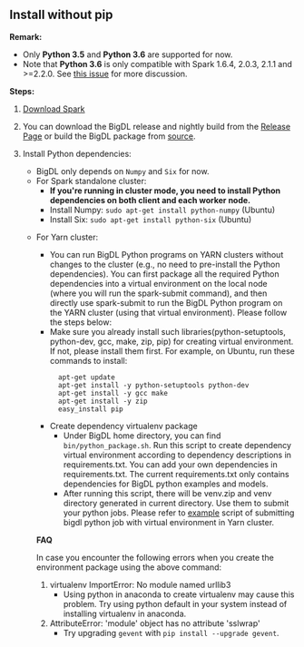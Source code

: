 ## **Install without pip**
**Remark:**

- Only __Python 3.5__ and __Python 3.6__ are supported for now.
- Note that __Python 3.6__ is only compatible with Spark 1.6.4, 2.0.3, 2.1.1 and >=2.2.0. See [this issue](https://issues.apache.org/jira/browse/SPARK-19019) for more discussion.

**Steps:**

1. [Download Spark](https://spark.apache.org/downloads.html)

2. You can download the BigDL release and nightly build from the [Release Page](../release-download.md)
  or build the BigDL package from [source](../ScalaUserGuide/install-build-src.md).

3. Install Python dependencies:
    * BigDL only depends on `Numpy` and `Six` for now.
    * For Spark standalone cluster:
        * __If you're running in cluster mode, you need to install Python dependencies on both client and each worker node.__
        * Install Numpy: 
       ```sudo apt-get install python-numpy``` (Ubuntu)
        * Install Six: 
       ```sudo apt-get install python-six``` (Ubuntu)
       
    <a name="yarn.cluster"></a>
    * For Yarn cluster:
        - You can run BigDL Python programs on YARN clusters without changes to the cluster (e.g., no need to pre-install the Python dependencies). You can first package all the required Python dependencies into a virtual environment on the local node (where you will run the spark-submit command), and then directly use spark-submit to run the BigDL Python program on the YARN cluster (using that virtual environment). Please follow the steps below: 
        * Make sure you already install such libraries(python-setuptools, python-dev, gcc, make, zip, pip) for creating virtual environment. If not, please install them first. For example, on Ubuntu, run these commands to install:
          ```
            apt-get update
            apt-get install -y python-setuptools python-dev
            apt-get install -y gcc make
            apt-get install -y zip
            easy_install pip
          ```
         * Create dependency virtualenv package
            * Under BigDL home directory, you can find ```bin/python_package.sh```. Run this script to create dependency virtual environment according to dependency descriptions in requirements.txt. You can add your own dependencies in requirements.txt. The current requirements.txt only contains dependencies for BigDL python examples and models.
            * After running this script, there will be venv.zip and venv directory generated in current directory. Use them to submit your python jobs. Please refer to [example](run-without-pip.md#yarn.example) script of submitting bigdl python job with virtual environment in Yarn cluster.
            
        __FAQ__
        
        In case you encounter the following errors when you create the environment package using the above command:
        1. virtualenv ImportError: No module named urllib3
            - Using python in anaconda to create virtualenv may cause this problem. Try using python default in your system instead of installing virtualenv in anaconda.
        2. AttributeError: 'module' object has no attribute 'sslwrap'
            - Try upgrading `gevent` with `pip install --upgrade gevent`.
        

   
